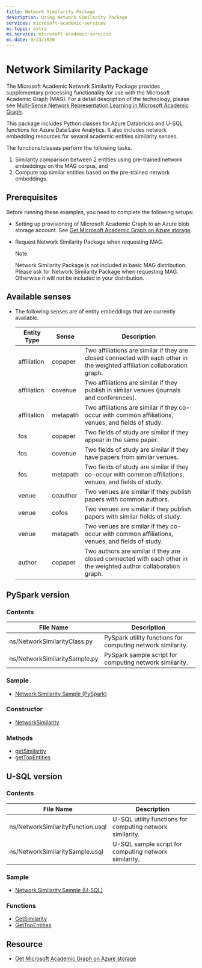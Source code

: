 ```yaml
---
title: Network Similarity Package
description: Using Network Similarity Package
services: microsoft-academic-services
ms.topic: extra
ms.service: microsoft-academic-services
ms.date: 9/23/2020
---
```

# Network Similarity Package

The Microsoft Academic Network Similarity Package provides supplementary processing functionality for use with the Microsoft Academic Graph (MAG). For a detail description of the technology, please see [Multi-Sense Network Representation Learning in Microsoft Academic Graph](https://www.microsoft.com/research/project/academic/articles/multi-sense-network-representation-learning-in-microsoft-academic-graph/).

This package includes Python classes for Azure Databricks and U-SQL functions for Azure Data Lake Analytics. It also includes network embedding resources for sevaral academic entities similarity senses.

The functions/classes perform the following tasks.

1. Similarity comparison between 2 entities using pre-trained network embeddings on the MAG corpus, and
2. Compute top similar entities based on the pre-trained network embeddings.

## Prerequisites

Before running these examples, you need to complete the following setups:

* Setting up provisioning of Microsoft Academic Graph to an Azure blob storage account. See [Get Microsoft Academic Graph on Azure storage](get-started-setup-provisioning.md).

* Request Network Similarity Package when requesting MAG.

  > [!NOTE]
  > Network Similarity Package is not included in basic MAG distribution. Please ask for Network Similarity Package when requesting MAG. Otherwise it will not be included in your distribution.

## Available senses

* The following senses are of entity embeddings that are currently available.
 
  |Entity Type|Sense|Description|
  |---|---|---|
  | affiliation | copaper | Two affiliations are similar if they are closed connected with each other in the weighted affiliation collaboration graph.|
  | affiliation | covenue | Two affiliations are similar if they publish in similar venues (journals and conferences).|
  | affiliation | metapath | Two affiliations are similar if they co-occur with common affiliations, venues, and fields of study.|
  | fos | copaper | Two fields of study are similar if they appear in the same paper.|
  | fos | covenue | Two fields of study are similar if they have papers from similar venues.|
  | fos | metapath | Two fields of study are similar if they co-occur with common affiliations, venues, and fields of study.|
  | venue | coauthor | Two venues are similar if they publish papers with common authors.|
  | venue | cofos | Two venues are similar if they publish papers with similar fields of study.|
  | venue | metapath | Two venues are similar if they co-occur with common affiliations, venues, and fields of study.|
  | author | copaper | Two authors are similar if they are closed connected with each other in the weighted author collaboration graph.|

## PySpark version

### Contents

  |File Name|Description|
  |---------|---------|
  |ns/NetworkSimilarityClass.py|PySpark utility functions for computing network similarity.|
  |ns/NetworkSimilaritySample.py|PySpark sample script for computing network similarity.|

### Sample

* [Network Similarity Sample (PySpark)](network-similarity-databricks.md)

### Constructor

* [NetworkSimilarity](network-similarity-databricks-constructor.md)

### Methods

* [getSimilarity](network-similarity-databricks-getsimilarity.md)
* [getTopEntities](network-similarity-databricks-gettopentities.md)

## U-SQL version

### Contents

  |File Name|Description|
  |---------|---------|
  |ns/NetworkSimilarityFunction.usql|U-SQL utility functions for computing network similarity.|
  |ns/NetworkSimilaritySample.usql|U-SQL sample script for computing network similarity.|

### Sample

* [Network Similarity Sample (U-SQL)](network-similarity-analytics.md)

### Functions

* [GetSimilarity](network-similarity-analytics-getsimilarity.md)
* [GetTopEntities](network-similarity-analytics-gettopentities.md)


## Resource

* [Get Microsoft Academic Graph on Azure storage](get-started-setup-provisioning.md)
